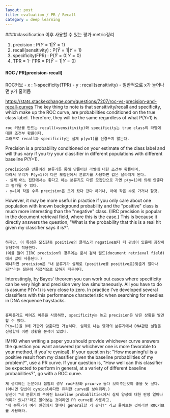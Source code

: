 ```yaml
---
layout: post
title: evaluation / PR / Recall
category : deep learning
---
```


####classification 이후 사용할 수 있는 평가 metric정리
1. precision : P($Y=1$|$\hat{Y}=1$) 
2. recall(sensitivity) : P($\hat{Y}=1$|$Y=1$)
3. specificity(FPR) : P($\hat{Y}=0$|$Y=0$)
4. TPR = 1- FPR = P($\hat{Y}=1$|$Y=0$)

#### ROC / PR(precision-recall)
ROC커브
    - x : 1-specificity(TPR)
    - y : recall(sensitivity)
    - 일반적으로 x가 늘어나면 y가 줄어듬

https://stats.stackexchange.com/questions/7207/roc-vs-precision-and-recall-curves
The key thing to note is that sensitivity/recall and specificity, which make up the ROC curve, are probabilities conditioned on the true class label. Therefore, they will be the same regardless of what P(Y=1) is.

~~~
roc 커브를 만드는 recall(=sensitivity)와 specificity는 true class의 라벨에 대한 조건부 확률이다.
그러므로 recall과 specificity는 실제 p(y=1)를 신경쓰지 않는다.
~~~

Precision is a probability conditioned on your estimate of the class label and will thus vary if you try your classifier in different populations with different baseline P(Y=1). 
~~~
precision은 만들어진 분류기를 통해 만들어진 라벨에 대한 조건부 확률이며, 
따라서 우리가 P(y=1)이 다른 모집단에서 분류기를 사용하면 값은 달라지게 된다.
- 실제 어느 집단에서는 좋다고 하는 분류기도 다른 모집단으로 가면 p(y=1)에 의해 안좋다고 평가될 수 있다.
- y=1이 작을 수록 precision은 크게 왔다 갔다 하거나, 아예 작은 수로 가거나 할것.
~~~
However, it may be more useful in practice if you only care about one population with known background probability and the "positive" class is much more interesting than the "negative" class. (IIRC precision is popular in the document retrieval field, where this is the case.) This is because it directly answers the question, "What is the probability that this is a real hit given my classifier says it is?".
~~~

하지만, 이 특성은 모집단중 positive의 클래스가 negative보다 더 관심이 있을때 굉장히 유용하게 작용한다. 
(예를 들어 IIRC precision의 경우에는 문서 검색 필드(document retrieval field)에서 많이 사용된다.) 
왜냐하면 precision은 "내 분류기가 실제로 (positive를 positive로)맞춘게 얼마나 되?"라는 질문에 직접적으로 답하기 때문이다.
~~~
Interestingly, by Bayes' theorem you can work out cases where specificity can be very high and precision very low simultaneously. All you have to do is assume P(Y=1) is very close to zero. In practice I've developed several classifiers with this performance characteristic when searching for needles in DNA sequence haystacks.
~~~

흥미롭게도 베이즈 이론을 사용하면, specificity는 높고 precision은 낮은 상황을 발견 할 수 있다. 
P(y=1)을 0에 가깝게 맞춘다면 가능하다. 실제로 나는 몇개의 분류기에서 DNA관련 실험을 신행할때 이런 상황을 본적이 있었다.  
~~~

IMHO when writing a paper you should provide whichever curve answers the question you want answered (or whichever one is more favorable to your method, if you're cynical). If your question is: "How meaningful is a positive result from my classifier given the baseline probabilities of my problem?", use a PR curve. If your question is, "How well can this classifier be expected to perform in general, at a variety of different baseline probabilities?", go with a ROC curve.
~~~
제 생각에는 논문이나 집필의 경우 roc커브와 prcurve 둘다 보여주는것이 좋을 듯 싶다.
(아니면 당신이 cynical하다면 유리한 curve를 보여줘라.)
당신이 "내 분류기의 주어진 baseline probablities에서 실제 양성에 대한 판정 얼마나 의미가 있니?"라고 물어보는 것이라면 PR curve를 사용하고, 
"내 분류기가 여러 환경에서 얼마나 general할 거 같니?" 라고 물어보는 것이라면 ROC커브를 사용해라. 
~~~